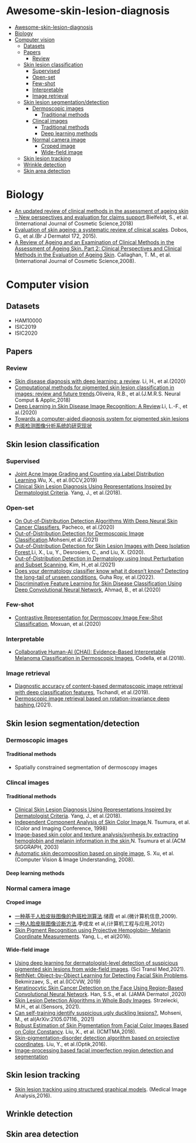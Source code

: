 # Awesome-skin-lesion-diagnosis


- [Awesome-skin-lesion-diagnosis](#awesome-skin-lesion-diagnosis)
- [Biology](#biology)
- [Computer vision](#computer-vision)
  - [Datasets](#datasets)
  - [Papers](#papers)
    - [Review](#review)
  - [Skin lesion classification](#skin-lesion-classification)
    - [Supervised](#supervised)
    - [Open-set](#open-set)
    - [Few-shot](#few-shot)
    - [Interpretable](#interpretable)
    - [Image retrieval](#image-retrieval)
  - [Skin lesion segmentation/detection](#skin-lesion-segmentationdetection)
    - [Dermoscopic images](#dermoscopic-images)
      - [Traditional methods](#traditional-methods)
    - [Clincal images](#clincal-images)
      - [Traditional methods](#traditional-methods-1)
      - [Deep learning methods](#deep-learning-methods)
    - [Normal camera image](#normal-camera-image)
      - [Croped image](#croped-image)
      - [Wide-field image](#wide-field-image)
  - [Skin lesion tracking](#skin-lesion-tracking)
  - [Wrinkle detection](#wrinkle-detection)
  - [Skin area detection](#skin-area-detection)


# Biology

- [An updated review of clinical methods in the assessment of ageing skin – New perspectives and evaluation for claims support]().Bielfeldt, S., et al.(International Journal of Cosmetic Science,2018)
-  [Evaluation of skin ageing: a systematic review of clinical scales](). Dobos, G., et al.(Br J Dermatol 172, 2015).
- [A Review of Ageing and an Examination of Clinical Methods in the Assessment of Ageing Skin. Part 2: Clinical Perspectives and Clinical Methods in the Evaluation of Ageing Skin](). Callaghan, T. M., et al.(International Journal of Cosmetic Science,2008).

# Computer vision

## Datasets
- HAM10000
- ISIC2019
- ISIC2020

## Papers

### Review

- [Skin disease diagnosis with deep learning: a review](https://arxiv.org/abs/2011.05627). Li, H., et al.(2020)
- [Computational methods for pigmented skin lesion classification in images: review and future trends]().Oliveira, R.B., et al.(J.M.R.S. Neural Comput & Applic,2018)
- [Deep Learning in Skin Disease Image Recognition: A Review]().Li, L.-F., et al.(2020)
- [Towards a computer-aided diagnosis system for pigmented skin lesions]()
- [色斑检测图像分析系统的研究现状]()


## Skin lesion classification

### Supervised

- [Joint Acne Image Grading and Counting via Label Distribution Learning]().Wu, X., et al.(ICCV,2019)
- [Clinical Skin Lesion Diagnosis Using Representations Inspired by Dermatologist Criteria](). Yang, J., et al.(2018). 


### Open-set
- [On Out-of-Distribution Detection Algorithms With Deep Neural Skin Cancer Classifiers](), Pacheco, et al.(2020)
- [Out-of-Distribution Detection for Dermoscopic Image Classification]().Mohseni,et al.(2021)
- [Out-of-Distribution Detection for Skin Lesion Images with Deep Isolation Forest](),Li, X., Lu, Y., Desrosiers, C., and Liu, X. (2020).
- [Out-of-Distribution Detection in Dermatology using Input Perturbation and Subset Scanning](), Kim, H.,et al.(2021)
- [Does your dermatology classifier know what it doesn’t know? Detecting the long-tail of unseen conditions](), Guha Roy, et al.(2022).
- [Discriminative Feature Learning for Skin Disease Classification Using Deep Convolutional Neural Network](), Ahmad, B., et al.(2020)

### Few-shot
- [Contrastive Representation for Dermoscopy Image Few-Shot Classification](), Moxuan, et al.(2020)
  
### Interpretable
- [Collaborative Human-AI (CHAI): Evidence-Based Interpretable Melanoma Classification in Dermoscopic Images](), Codella, et al.(2018).

### Image retrieval
- [Diagnostic accuracy of content-based dermatoscopic image retrieval with deep classification features](), Tschandl, et al.(2019).
- [Dermoscopic image retrieval based on rotation-invariance deep hashing](),(2021).


## Skin lesion segmentation/detection

### Dermoscopic images
#### Traditional methods
- Spatially constrained segmentation of dermoscopy images


### Clincal images
#### Traditional methods

- [Clinical Skin Lesion Diagnosis Using Representations Inspired by Dermatologist Criteria](). Yang, J., et al.(2018). 
- [Independent Component Analysis of Skin Color Image](),N. Tsumura, et al.(Color and Imaging Conference, 1998)
- [Image-based skin color and texture analysis/synhesis by extracting hemoglobin and melanin information in the skin](),N. Tsumura et al.(ACM SIGGRAPH, 2003)
- [Automatic skin decomposition based on single image](), S. Xu, et al.(Computer Vision & Image Understanding, 2008).

#### Deep learning methods


### Normal camera image

#### Croped image
- [一种基于人脸皮肤图像的色斑检测算法]().储霞 et al.(微计算机信息,2009).
- [一种人脸皮肤图像诊断方法]().李成龙 et al,(计算机工程与应用,2012)
- [Skin Pigment Recognition using Projective Hemoglobin- Melanin Coordinate Measurements](). Yang, L., et al(2016).

#### Wide-field image
- [Using deep learning for dermatologist-level detection of suspicious pigmented skin lesions from wide-field images](). (Sci Transl Med,2021).
- [RethNet: Object-by-Object Learning for Detecting Facial Skin Problems](). Bekmirzaev, S., et al.(ICCVW, 2019)
- [Keratinocytic Skin Cancer Detection on the Face Using Region-Based Convolutional Neural Network](). Han, S.S., et al. (JAMA Dermatol ,2020)
- [Skin Lesion Detection Algorithms in Whole Body Images](). Strzelecki, M.H., et al.(Sensors, 2021).
- [Can self-training identify suspicious ugly duckling lesions?](), Mohseni, M., et al(ArXiv:2105.07116., 2021)
- [Robust Estimation of Skin Pigmentation from Facial Color Images Based on Color Constancy](). Liu, X., et al. (ICMTMA,2018).
- [Skin-pigmentation-disorder detection algorithm based on projective coordinates](). Liu, Y., et al.(Optik,2016).
- [Image-processing based facial imperfection region detection and segmentation]()

## Skin lesion tracking
- [Skin lesion tracking using structured graphical models](). (Medical Image Analysis,2016).


## Wrinkle detection

## Skin area detection
